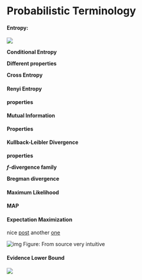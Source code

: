 # Probabilistic Terminology

####   Entropy:
<img src = "https://latex.codecogs.com/gif.latex?">

**Conditional Entropy**

**Different properties**

**Cross Entropy**


#### Renyi Entropy

**properties**

#### Mutual Information

**Properties**

#### Kullback-Leibler Divergence

**properties**

***f*-divergence family**

**Bregman divergence**

#### Maximum Likelihood

#### MAP

#### Expectation Maximization
nice [post](https://people.eecs.berkeley.edu/~pabbeel/cs287-fa13/slides/Likelihood_EM_HMM_Kalman.pdf) another [one](https://medium.com/@jonathan_hui/machine-learning-expectation-maximization-algorithm-em-2e954cb76959)


![img](https://miro.medium.com/max/1400/1*ljod05NDHzGGkoAcL0ZX5Q.jpeg)
Figure: From source very intuitive

#### Evidence Lower Bound

<img src = "https://latex.codecogs.com/gif.latex?">

